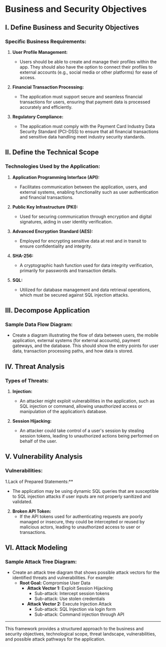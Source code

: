 # Business and Security Objectives

## I. Define Business and Security Objectives

### Specific Business Requirements:
1. **User Profile Management:**
   - Users should be able to create and manage their profiles within the app. They should also have the option to connect their profiles to external accounts (e.g., social media or other platforms) for ease of access.
  
2. **Financial Transaction Processing:**
   - The application must support secure and seamless financial transactions for users, ensuring that payment data is processed accurately and efficiently.

3. **Regulatory Compliance:**
   - The application must comply with the Payment Card Industry Data Security Standard (PCI-DSS) to ensure that all financial transactions and sensitive data handling meet industry security standards.

## II. Define the Technical Scope

### Technologies Used by the Application:
1. **Application Programming Interface (API):**
   - Facilitates communication between the application, users, and external systems, enabling functionality such as user authentication and financial transactions.

2. **Public Key Infrastructure (PKI):**
   - Used for securing communication through encryption and digital signatures, aiding in user identity verification.

3. **Advanced Encryption Standard (AES):**
   - Employed for encrypting sensitive data at rest and in transit to ensure confidentiality and integrity.

4. **SHA-256:**
   - A cryptographic hash function used for data integrity verification, primarily for passwords and transaction details.

5. **SQL:**
   - Utilized for database management and data retrieval operations, which must be secured against SQL injection attacks.

## III. Decompose Application

### Sample Data Flow Diagram:
- Create a diagram illustrating the flow of data between users, the mobile application, external systems (for external accounts), payment gateways, and the database. This should show the entry points for user data, transaction processing paths, and how data is stored.

## IV. Threat Analysis

### Types of Threats:
1. **Injection:**
   - An attacker might exploit vulnerabilities in the application, such as SQL injection or command, allowing unauthorized access or manipulation of the application’s database.

2. **Session Hijacking:**
   - An attacker could take control of a user's session by stealing session tokens, leading to unauthorized actions being performed on behalf of the user.

## V. Vulnerability Analysis

### Vulnerabilities:
1.Lack of Prepared Statements:**
   - The application may be using dynamic SQL queries that are susceptible to SQL injection attacks if user inputs are not properly sanitized and validated.

2. **Broken API Token:**
   - If the API tokens used for authenticating requests are poorly managed or insecure, they could be intercepted or reused by malicious actors, leading to unauthorized access to user or transactions.

## VI. Attack Modeling

### Sample Attack Tree Diagram:
- Create an attack tree diagram that shows possible attack vectors for the identified threats and vulnerabilities. For example:
  - **Root Goal:** Compromise User Data
    - **Attack Vector 1:** Exploit Session Hijacking
      - Sub-attack: Intercept session tokens
      - Sub-attack: Use stolen credentials
    - **Attack Vector 2:** Execute Injection Attack
      - Sub-attack: SQL Injection via login form
      - Sub-attack: Command injection through API

---

This framework provides a structured approach to the business and security objectives, technological scope, threat landscape, vulnerabilities, and possible attack pathways for the application.
